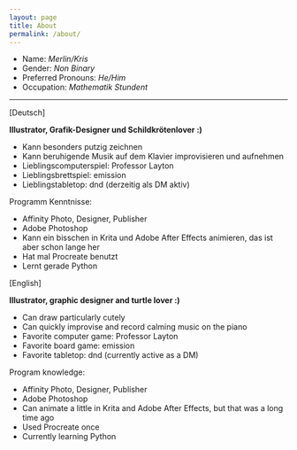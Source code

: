 ```yaml
---
layout: page
title: About
permalink: /about/
---
```


- Name: *Merlin/Kris*
- Gender: *Non Binary*
- Preferred Pronouns: *He/Him*
- Occupation: *Mathematik Stundent*

---

[Deutsch]

**Illustrator, Grafik-Designer und Schildkrötenlover :)**

- Kann besonders putzig zeichnen
- Kann beruhigende Musik auf dem Klavier improvisieren und aufnehmen
- Lieblingscomputerspiel: Professor Layton
- Lieblingsbrettspiel: emission
- Lieblingstabletop: dnd (derzeitig als DM aktiv)

Programm Kenntnisse:
- Affinity Photo, Designer, Publisher
- Adobe Photoshop
- Kann ein bisschen in Krita und Adobe After Effects animieren, das ist aber schon lange her
- Hat mal Procreate benutzt
- Lernt gerade Python

[English]

**Illustrator, graphic designer and turtle lover :)**

- Can draw particularly cutely
- Can quickly improvise and record calming music on the piano
- Favorite computer game: Professor Layton
- Favorite board game: emission
- Favorite tabletop: dnd (currently active as a DM)

Program knowledge:
- Affinity Photo, Designer, Publisher
- Adobe Photoshop
- Can animate a little in Krita and Adobe After Effects, but that was a long time ago
- Used Procreate once
- Currently learning Python
